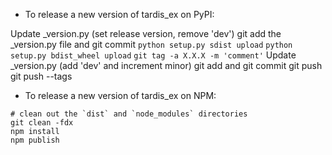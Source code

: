 - To release a new version of tardis_ex on PyPI:

Update _version.py (set release version, remove 'dev')
git add the _version.py file and git commit
`python setup.py sdist upload`
`python setup.py bdist_wheel upload`
`git tag -a X.X.X -m 'comment'`
Update _version.py (add 'dev' and increment minor)
git add and git commit
git push
git push --tags

- To release a new version of tardis_ex on NPM:

```
# clean out the `dist` and `node_modules` directories
git clean -fdx
npm install
npm publish
```